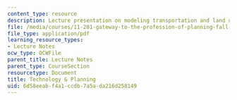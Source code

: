 ```yaml
---
content_type: resource
description: Lecture presentation on modeling transportation and land use.
file: /media/courses/11-201-gateway-to-the-profession-of-planning-fall-2010/6d58eeabf4a1ccdb7a5ada216d258149_MIT11_201F10_ses14_slides.pdf
file_type: application/pdf
learning_resource_types:
- Lecture Notes
ocw_type: OCWFile
parent_title: Lecture Notes
parent_type: CourseSection
resourcetype: Document
title: Technology & Planning
uid: 6d58eeab-f4a1-ccdb-7a5a-da216d258149
---
```

